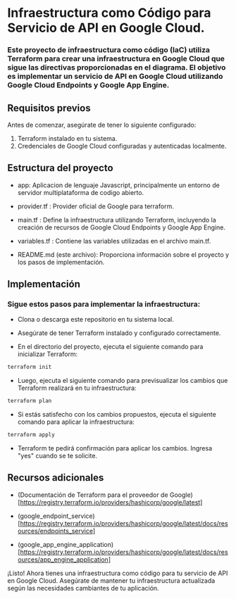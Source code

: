 # Infraestructura como Código para Servicio de API en Google Cloud.
### Este proyecto de infraestructura como código (IaC) utiliza Terraform para crear una infraestructura en Google Cloud que sigue las directivas proporcionadas en el diagrama. El objetivo es implementar un servicio de API en Google Cloud utilizando Google Cloud Endpoints y Google App Engine.

## Requisitos previos

Antes de comenzar, asegúrate de tener lo siguiente configurado:

1. Terraform instalado en tu sistema.
2. Credenciales de Google Cloud configuradas y autenticadas localmente.

## Estructura del proyecto

- app: Aplicacion de lenguaje Javascript, principalmente un entorno de servidor multiplataforma de codigo abierto.

- provider.tf : Provider oficial de Google para terraform.

- main.tf : Define la infraestructura utilizando Terraform, incluyendo la creación de recursos de Google Cloud Endpoints y Google App Engine.

- variables.tf : Contiene las variables utilizadas en el archivo main.tf.

- README.md (este archivo): Proporciona información sobre el proyecto y los pasos de implementación.

## Implementación

### Sigue estos pasos para implementar la infraestructura:

- Clona o descarga este repositorio en tu sistema local.

- Asegúrate de tener Terraform instalado y configurado correctamente.

- En el directorio del proyecto, ejecuta el siguiente comando para inicializar Terraform:

``` bash 
terraform init 
```

- Luego, ejecuta el siguiente comando para previsualizar los cambios que Terraform realizará en tu infraestructura:

``` bash 
terraform plan 
```

- Si estás satisfecho con los cambios propuestos, ejecuta el siguiente comando para aplicar la infraestructura:

``` bash 
terraform apply
```

- Terraform te pedirá confirmación para aplicar los cambios. Ingresa "yes" cuando se te solicite.

## Recursos adicionales

- (Documentación de Terraform para el proveedor de Google)[https://registry.terraform.io/providers/hashicorp/google/latest]

- (google_endpoint_service)[https://registry.terraform.io/providers/hashicorp/google/latest/docs/resources/endpoints_service]

- (google_app_engine_application)[https://registry.terraform.io/providers/hashicorp/google/latest/docs/resources/app_engine_application]

¡Listo! Ahora tienes una infraestructura como código para tu servicio de API en Google Cloud. Asegúrate de mantener tu infraestructura actualizada según las necesidades cambiantes de tu aplicación.





